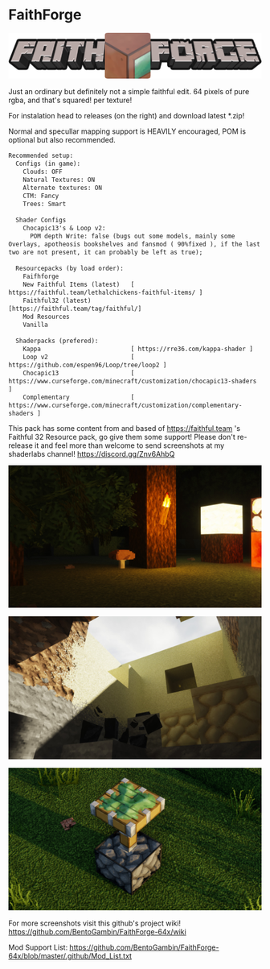 # FaithForge
<p align="center">
  <img src="github.png">
</p>
Just an ordinary but definitely not a simple faithful edit. 64 pixels of pure rgba, and that's squared! per texture!


For instalation head to releases (on the right) and download latest *.zip!

Normal and specullar mapping support is HEAVILY encouraged, POM is optional but also recommended.

    Recommended setup:
      Configs (in game):
        Clouds: OFF
        Natural Textures: ON
        Alternate textures: ON
        CTM: Fancy
        Trees: Smart

      Shader Configs
        Chocapic13's & Loop v2:
          POM depth Write: false (bugs out some models, mainly some Overlays, apotheosis bookshelves and fansmod ( 90%fixed ), if the last two are not present, it can probably be left as true);

      Resourcepacks (by load order):
        Faifhforge
        New Faithful Items (latest)   [ https://faithful.team/lethalchickens-faithful-items/ ]
        Faithful32 (latest)           [https://faithful.team/tag/faithful/]
        Mod Resources
        Vanilla
      
      Shaderpacks (prefered):
        Kappa                         [ https://rre36.com/kappa-shader ]
        Loop v2                       [ https://github.com/espen96/Loop/tree/loop2 ]
        Chocapic13                    [ https://www.curseforge.com/minecraft/customization/chocapic13-shaders ]
        Complementary                 [ https://www.curseforge.com/minecraft/customization/complementary-shaders ]

This pack has some content from and based of https://faithful.team 's Faithful 32 Resource pack, go give them some support!
Please don't re-release it and feel more than welcome to send screenshots at my shaderlabs channel! https://discord.gg/Znv6AhbQ


<p align="center">
  <img src="screen2.jpg">
</p>

<p align="center">
  <img src="screen3.jpg">
</p>

<p align="center">
  <img src="screen4.jpg">
</p>

For more screenshots visit this github's project wiki! https://github.com/BentoGambin/FaithForge-64x/wiki 

Mod Support List:
    https://github.com/BentoGambin/FaithForge-64x/blob/master/.github/Mod_List.txt

